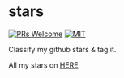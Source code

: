 # stars
[![PRs Welcome](https://img.shields.io/badge/PRs-welcome-brightgreen.svg?style=flat-square)](http://makeapullrequest.com) [![MIT](https://img.shields.io/badge/license-MIT-brightgreen.svg?style=flat-square)](./LICENSE)

Classify my github stars & tag it.

All my stars on [HERE](https://github.com/zhoukekestar/stars/issues)
